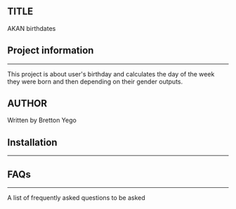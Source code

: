 ## TITLE
AKAN birthdates
## Project information
***
This project is about user's birthday and calculates the day of the week they were born and then depending on their gender outputs.
### 

## AUTHOR
Written by Bretton Yego

## Installation
***

## FAQs
***
A list of frequently asked questions to be asked
